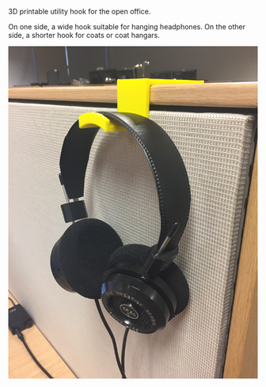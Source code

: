 3D printable utility hook for the open office.

On one side, a wide hook suitable for hanging headphones.
On the other side, a shorter hook for coats or coat hangars.

![example image](image.jpg)


